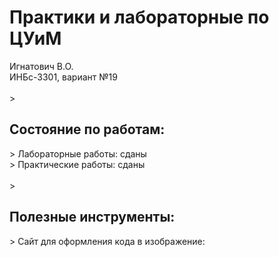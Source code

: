 <h1>Практики и лабораторные по ЦУиМ</h1>
Игнатович В.О.<br/>ИНБс-3301, вариант №19
<br/><br/>
> <h2>Состояние по работам:</h2>
> Лабораторные работы: сданы</br>
> Практические работы: сданы
<br/>
<br/>
> <h2>Полезные инструменты:</h2>
> Сайт для оформления кода в изображение: <a href src="https://carbon.now.sh/?bg=rgba%28255%2C255%2C255%2C1%29&t=one-light&wt=boxy&l=auto&width=583&ds=false&dsyoff=20px&dsblur=68px&wc=false&wa=false&pv=0px&ph=0px&ln=false&fl=1&fm=IBM+Plex+Mono&fs=14px&lh=133%25&si=false&es=2x&wm=false&code=%25D0%25B0">

